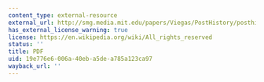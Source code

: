 ```yaml
---
content_type: external-resource
external_url: http://smg.media.mit.edu/papers/Viegas/PostHistory/posthistory_snf.pdf
has_external_license_warning: true
license: https://en.wikipedia.org/wiki/All_rights_reserved
status: ''
title: PDF
uid: 19e776e6-006a-40eb-a5de-a785a123ca97
wayback_url: ''
---
```


